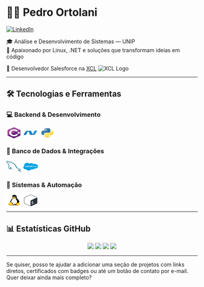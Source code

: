 # 👨‍💻 Pedro Ortolani  
[![LinkedIn](https://img.shields.io/badge/LinkedIn-Perfil-blue?logo=linkedin)](https://www.linkedin.com/in/pedro-ortolani-6283ab203/)

🎓 Análise e Desenvolvimento de Sistemas — UNIP  
🐧 Apaixonado por Linux, .NET e soluções que transformam ideias em código

🚀 Desenvolvedor Salesforce na [XCL](https://xcl.digital/)  <img align="top" alt="XCL Logo" height="30" width="40" src="https://xcl.digital/wp-content/uploads/2023/09/XCL-Logo-Vermelho.svg">

---

## 🛠️ Tecnologias e Ferramentas

### 💻 Backend & Desenvolvimento
<div style="display: inline_block">
  <img align="center" alt="C#" height="30" width="40" src="https://github.com/devicons/devicon/blob/master/icons/csharp/csharp-original.svg">
  <img align="center" alt=".NET" height="30" width="40" src="https://github.com/devicons/devicon/blob/master/icons/dot-net/dot-net-original.svg">
  <img align="center" alt="Python" height="30" width="40" src="https://raw.githubusercontent.com/devicons/devicon/master/icons/python/python-original.svg">
</div>

### 🧩 Banco de Dados & Integrações
<div style="display: inline_block">
  <img align="center" alt="MySQL" height="30" width="40" src="https://github.com/devicons/devicon/blob/master/icons/mysql/mysql-original.svg">
  <img align="center" alt="Salesforce" height="30" width="40" src="https://github.com/devicons/devicon/blob/master/icons/salesforce/salesforce-original.svg">
</div>

### 🐧 Sistemas & Automação
<div style="display: inline_block">
  <img align="center" alt="Linux" height="30" width="40" src="https://github.com/devicons/devicon/blob/master/icons/linux/linux-original.svg">
  <img align="center" alt="Bash" height="30" width="40" src="https://github.com/devicons/devicon/blob/master/icons/bash/bash-original.svg">
</div>

---

## 📊 Estatísticas GitHub

<div align="center">
  <img height="180em" src="https://github-readme-stats.vercel.app/api?username=PedroGuiOrtolaniRocha&show_icons=true&theme=transparent&count_private=true&hide_title=true"/>
  <img height="180em" src="https://github-readme-stats.vercel.app/api/top-langs/?username=PedroGuiOrtolaniRocha&layout=compact&theme=transparent"/>
  <img height="180em" src="https://github-readme-streak-stats.herokuapp.com/?user=PedroGuiOrtolaniRocha&theme=transparent"/>
  <img height="180em" src="https://github-profile-summary-cards.vercel.app/api/cards/profile-details?username=PedroGuiOrtolaniRocha&theme=transparent"/>
</div>

---

Se quiser, posso te ajudar a adicionar uma seção de projetos com links diretos, certificados com badges ou até um botão de contato por e-mail. Quer deixar ainda mais completo?
